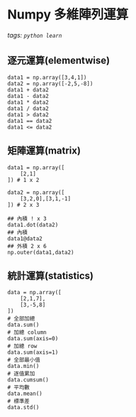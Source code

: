 # Numpy 多維陣列運算
###### tags: `python learn`

## 逐元運算(elementwise)
```python=
data1 = np.array([3,4,1])
data2 = np.array([-2,5,-8])
data1 + data2
data1 - data2
data1 * data2
data1 / data2
data1 > data2
data1 == data2
data1 <= data2
```

## 矩陣運算(matrix)
```python=
data1 = np.array([
    [2,1]
]) # 1 x 2

data2 = np.array([
    [3,2,0],[3,1,-1]
]) # 2 x 3

## 內積 ! x 3
data1.dot(data2)
## 內積
data1@data2
## 外積 2 x 6
np.outer(data1,data2)
```

## 統計運算(statistics)
```python=
data = np.array([
    [2,1,7],
    [3,-5,8]
])
# 全部加總
data.sum()
# 加總 column
data.sum(axis=0)
# 加總 row
data.sum(axis=1)
# 全部最小值
data.min()
# 逐值累加
data.cumsum()
# 平均數
data.mean()
# 標準差
data.std()
```